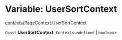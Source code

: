 # Variable: UserSortContext

[contexts/PageContext](../modules/contexts_PageContext.md).UserSortContext

 `Const` **UserSortContext**: `Context`\<`undefined` \| `boolean`\>
